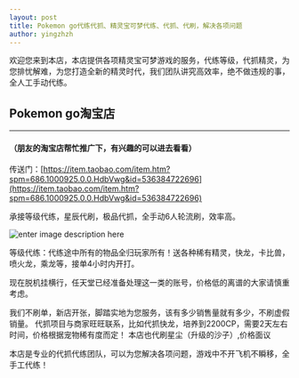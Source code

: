 ```yaml
---
layout: post
title: Pokemon go代练代抓、精灵宝可梦代练、代抓、代刷，解决各项问题
author: yingzhzh
---
```


欢迎您来到本店，本店提供各项精灵宝可梦游戏的服务，代练等级，代抓精灵，为您排忧解难，为您打造全新的精灵时代，我们团队讲究高效率，绝不做违规的事，全人工手动代练。


## Pokemon go淘宝店
-----

#### （朋友的淘宝店帮忙推广下，有兴趣的可以进去看看）

传送门：[https://item.taobao.com/item.htm?spm=686.1000925.0.0.HdbVwg&id=536384722696](https://item.taobao.com/item.htm?spm=686.1000925.0.0.HdbVwg&id=536384722696)

承接等级代练，星辰代刷，极品代抓，全手动6人轮流刷，效率高。

![enter image description here](http://ww3.sinaimg.cn/large/76aacbf5gw1f6eajwl3b1j20b4084dhp.jpg)

等级代练：代练途中所有的物品全归玩家所有！送各种稀有精灵，快龙，卡比兽，喷火龙，乘龙等，接单4小时内开打。

现在脱机挂横行，任天堂已经准备处理这一类的账号，价格低的离谱的大家请慎重考虑。

我们不刷单，新店开张，脚踏实地为您服务，该有多少销售量就有多少，不刷虚假销量。
代抓项目与商家旺旺联系，比如代抓快龙，培养到2200CP，需要2天左右时间，价格根据宠物稀有度而定！
本店也代刷星尘（升级的沙子）,价格面议

本店是专业的代抓代练团队，可以为您解决各项问题，游戏中不开飞机不瞬移，全手工代练！